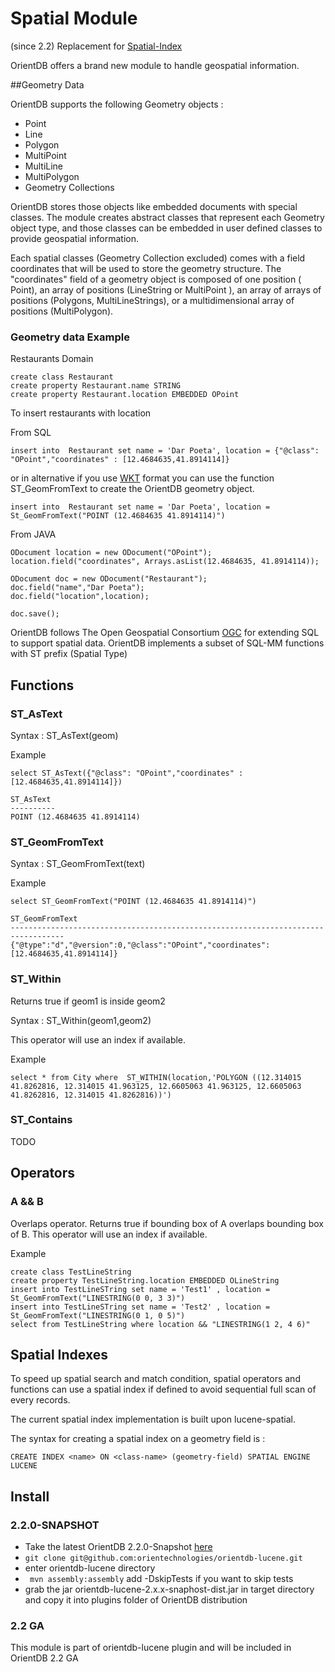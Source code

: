 # Spatial Module

(since 2.2) Replacement for [Spatial-Index](Spatial-Index.md)


OrientDB offers a brand new module to handle geospatial information. 


##Geometry Data

OrientDB supports the following Geometry objects :

* Point
* Line
* Polygon
* MultiPoint
* MultiLine
* MultiPolygon
* Geometry Collections


OrientDB stores those objects like embedded documents with special classes.
The module creates abstract classes that represent each Geometry object type, and those classes
can be embedded in user defined classes to provide geospatial information.

Each spatial classes (Geometry Collection excluded) comes with a field coordinates that will be used to store the geometry structure.
The "coordinates" field of a geometry object is composed of one position ( Point), an array of positions (LineString or MultiPoint ), an array of arrays of positions (Polygons, MultiLineStrings), or a multidimensional array of positions (MultiPolygon).

### Geometry data Example 

Restaurants Domain

```
create class Restaurant
create property Restaurant.name STRING
create property Restaurant.location EMBEDDED OPoint
```

To insert restaurants with location

From SQL
```
insert into  Restaurant set name = 'Dar Poeta', location = {"@class": "OPoint","coordinates" : [12.4684635,41.8914114]}
```

or in alternative if you use [WKT](https://it.wikipedia.org/wiki/Well-Known_Text) format you can use the function
ST_GeomFromText to create the OrientDB geometry object.

```
insert into  Restaurant set name = 'Dar Poeta', location = St_GeomFromText("POINT (12.4684635 41.8914114)")
```

From JAVA

```
ODocument location = new ODocument("OPoint");
location.field("coordinates", Arrays.asList(12.4684635, 41.8914114));

ODocument doc = new ODocument("Restaurant");
doc.field("name","Dar Poeta");
doc.field("location",location);

doc.save();
```


OrientDB follows The Open Geospatial Consortium [OGC](http://www.opengeospatial.org/standards/sfs) for extending SQL to support spatial data.
OrientDB implements a subset of SQL-MM functions with ST prefix (Spatial Type)

## Functions

### ST_AsText

Syntax : ST_AsText(geom)

Example

```
select ST_AsText({"@class": "OPoint","coordinates" : [12.4684635,41.8914114]})

ST_AsText
----------
POINT (12.4684635 41.8914114)
```

### ST_GeomFromText

Syntax : ST_GeomFromText(text)

Example

```
select ST_GeomFromText("POINT (12.4684635 41.8914114)")

ST_GeomFromText
----------------------------------------------------------------------------------
{"@type":"d","@version":0,"@class":"OPoint","coordinates":[12.4684635,41.8914114]}

```

### ST_Within

Returns true if geom1 is inside geom2

Syntax : ST_Within(geom1,geom2)

This operator will use an index if available.

Example
```
select * from City where  ST_WITHIN(location,'POLYGON ((12.314015 41.8262816, 12.314015 41.963125, 12.6605063 41.963125, 12.6605063 41.8262816, 12.314015 41.8262816))')
```
### ST_Contains
TODO
## Operators

### A && B

Overlaps operator. Returns true if bounding box of A overlaps bounding box of B.
This operator will use an index if available.

Example

```
create class TestLineString
create property TestLineString.location EMBEDDED OLineString
insert into TestLineSTring set name = 'Test1' , location = St_GeomFromText("LINESTRING(0 0, 3 3)")
insert into TestLineSTring set name = 'Test2' , location = St_GeomFromText("LINESTRING(0 1, 0 5)")
select from TestLineString where location && "LINESTRING(1 2, 4 6)"
```

## Spatial Indexes

To speed up spatial search and match condition, spatial operators and functions can use a spatial index if defined to avoid sequential full scan of every records.

The current spatial index implementation is built upon lucene-spatial.

The syntax for creating a spatial index on a geometry field is :

```
CREATE INDEX <name> ON <class-name> (geometry-field) SPATIAL ENGINE LUCENE
```

## Install 

### 2.2.0-SNAPSHOT

* Take the latest OrientDB 2.2.0-Snapshot [here](https://oss.sonatype.org/content/repositories/snapshots/com/orientechnologies/orientdb-community/2.2.0-SNAPSHOT/)
* `git clone git@github.com:orientechnologies/orientdb-lucene.git`
* enter orientdb-lucene directory
* ` mvn assembly:assembly` add -DskipTests if you want to skip tests
* grab the jar orientdb-lucene-2.x.x-snaphost-dist.jar in target directory and copy it into plugins folder of OrientDB distribution


### 2.2 GA

This module is part of orientdb-lucene plugin and will be included in OrientDB 2.2 GA
